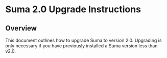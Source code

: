 Suma 2.0 Upgrade Instructions
=============================

Overview
--------

This document outlines how to upgrade Suma to version 2.0. Upgrading is only necessary if you have previously installed a Suma version less than v2.0.